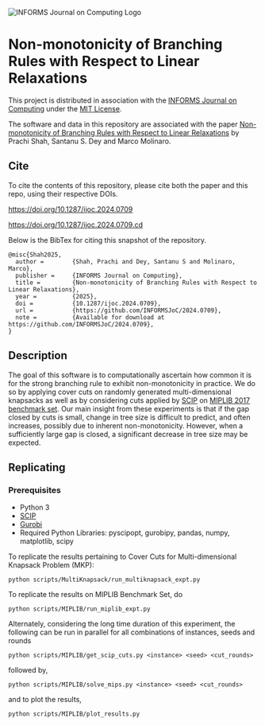 ![INFORMS Journal on Computing Logo](https://INFORMSJoC.github.io/logos/INFORMS_Journal_on_Computing_Header.jpg)

# Non-monotonicity of Branching Rules with Respect to Linear Relaxations

This project is distributed in association with the [INFORMS Journal on
Computing](https://pubsonline.informs.org/journal/ijoc) under the [MIT License](LICENSE.md).

The software and data in this repository are associated with the paper [Non-monotonicity of Branching Rules with Respect to Linear Relaxations](https://doi.org/10.1287/ijoc.2024.0709) by Prachi Shah, Santanu S. Dey and Marco Molinaro.


## Cite

To cite the contents of this repository, please cite both the paper and this repo, using their respective DOIs.

https://doi.org/10.1287/ijoc.2024.0709

https://doi.org/10.1287/ijoc.2024.0709.cd

Below is the BibTex for citing this snapshot of the repository.

```
@misc{Shah2025,
  author =        {Shah, Prachi and Dey, Santanu S and Molinaro, Marco},
  publisher =     {INFORMS Journal on Computing},
  title =         {Non-monotonicity of Branching Rules with Respect to Linear Relaxations},
  year =          {2025},
  doi =           {10.1287/ijoc.2024.0709},
  url =           {https://github.com/INFORMSJoC/2024.0709},
  note =          {Available for download at https://github.com/INFORMSJoC/2024.0709},
}
```
## Description

The goal of this software is to computationally ascertain how common it is for the strong branching rule to exhibit non-monotonicity in practice.  We do so by applying cover cuts on randomly generated multi-dimensional knapsacks as well as by considering cuts applied by [SCIP](https://www.scipopt.org/) on [MIPLIB 2017 benchmark set](https://miplib.zib.de/tag_benchmark.html). Our main insight from these experiments is that if the gap closed by cuts is small, change in tree size is difficult to predict, and often increases, possibly due to inherent non-monotonicity. However, when a sufficiently large gap is closed, a significant decrease in tree size may be expected. 


## Replicating

### Prerequisites

- Python 3
- [SCIP](https://www.scipopt.org/)
- [Gurobi](https://www.gurobi.com/)
- Required Python Libraries: pyscipopt, gurobipy, pandas, numpy, matplotlib, scipy

To replicate the results pertaining to Cover Cuts for Multi-dimensional Knapsack Problem (MKP):

```
python scripts/MultiKnapsack/run_multiknapsack_expt.py
```

To replicate the results on MIPLIB Benchmark Set, do 
```
python scripts/MIPLIB/run_miplib_expt.py
```
Alternately, considering the long time duration of this experiment, the following can be run in parallel for all combinations of instances, seeds and rounds 
```
python scripts/MIPLIB/get_scip_cuts.py <instance> <seed> <cut_rounds>
```
followed by, 
```
python scripts/MIPLIB/solve_mips.py <instance> <seed> <cut_rounds>
```
and to plot the results,
```
python scripts/MIPLIB/plot_results.py
```
